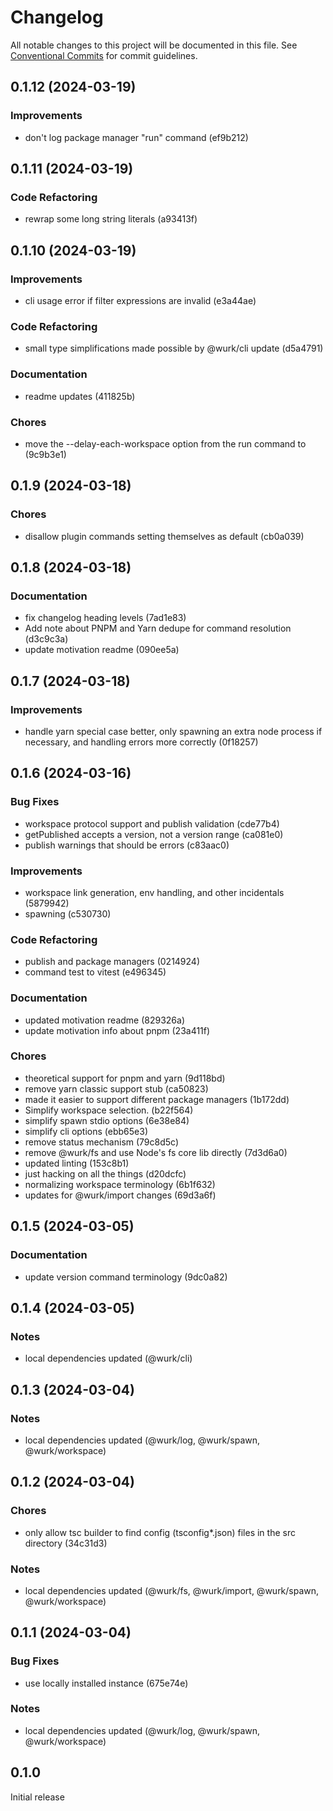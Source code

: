 # Changelog

All notable changes to this project will be documented in this file.
See [Conventional Commits](https://conventionalcommits.org) for commit guidelines.

## 0.1.12 (2024-03-19)

### Improvements

- don't log package manager "run" command (ef9b212)

## 0.1.11 (2024-03-19)

### Code Refactoring

- rewrap some long string literals (a93413f)

## 0.1.10 (2024-03-19)

### Improvements

- cli usage error if filter expressions are invalid (e3a44ae)

### Code Refactoring

- small type simplifications made possible by @wurk/cli update (d5a4791)

### Documentation

- readme updates (411825b)

### Chores

- move the --delay-each-workspace option from the run command to (9c9b3e1)

## 0.1.9 (2024-03-18)

### Chores

- disallow plugin commands setting themselves as default (cb0a039)

## 0.1.8 (2024-03-18)

### Documentation

- fix changelog heading levels (7ad1e83)
- Add note about PNPM and Yarn dedupe for command resolution (d3c9c3a)
- update motivation readme (090ee5a)

## 0.1.7 (2024-03-18)

### Improvements

- handle yarn special case better, only spawning an extra node process if necessary, and handling errors more correctly (0f18257)

## 0.1.6 (2024-03-16)

### Bug Fixes

- workspace protocol support and publish validation (cde77b4)
- getPublished accepts a version, not a version range (ca081e0)
- publish warnings that should be errors (c83aac0)

### Improvements

- workspace link generation, env handling, and other incidentals (5879942)
- spawning (c530730)

### Code Refactoring

- publish and package managers (0214924)
- command test to vitest (e496345)

### Documentation

- updated motivation readme (829326a)
- update motivation info about pnpm (23a411f)

### Chores

- theoretical support for pnpm and yarn (9d118bd)
- remove yarn classic support stub (ca50823)
- made it easier to support different package managers (1b172dd)
- Simplify workspace selection. (b22f564)
- simplify spawn stdio options (6e38e84)
- simplify cli options (ebb65e3)
- remove status mechanism (79c8d5c)
- remove @wurk/fs and use Node's fs core lib directly (7d3d6a0)
- updated linting (153c8b1)
- just hacking on all the things (d20dcfc)
- normalizing workspace terminology (6b1f632)
- updates for @wurk/import changes (69d3a6f)

## 0.1.5 (2024-03-05)

### Documentation

- update version command terminology (9dc0a82)

## 0.1.4 (2024-03-05)

### Notes

- local dependencies updated (@wurk/cli)

## 0.1.3 (2024-03-04)

### Notes

- local dependencies updated (@wurk/log, @wurk/spawn, @wurk/workspace)

## 0.1.2 (2024-03-04)

### Chores

- only allow tsc builder to find config (tsconfig&#42;.json) files in the src directory (34c31d3)

### Notes

- local dependencies updated (@wurk/fs, @wurk/import, @wurk/spawn, @wurk/workspace)

## 0.1.1 (2024-03-04)

### Bug Fixes

- use locally installed instance (675e74e)

### Notes

- local dependencies updated (@wurk/log, @wurk/spawn, @wurk/workspace)

## 0.1.0

Initial release
